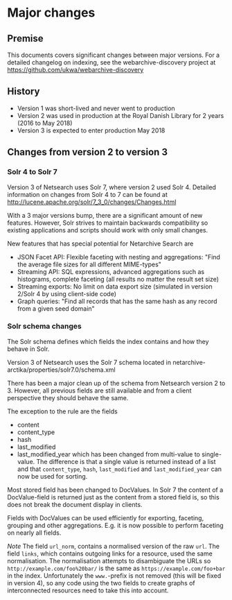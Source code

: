 # Major changes

## Premise

This documents covers significant changes between major versions.
For a detailed changelog on indexing, see the webarchive-discovery project at
https://github.com/ukwa/webarchive-discovery

## History

 * Version 1 was short-lived and never went to production
 * Version 2 was used in production at the Royal Danish Library for 2 years (2016 to May 2018)
 * Version 3 is expected to enter production May 2018

## Changes from version 2 to version 3


### Solr 4 to Solr 7

Version 3 of Netsearch uses Solr 7, where version 2 used Solr 4.
Detailed information on changes from Solr 4 to 7 can be found at
http://lucene.apache.org/solr/7_3_0/changes/Changes.html

With a 3 major versions bump, there are a significant amount of new features. However, Solr
strives to maintain backwards compatibility so existing applications and scripts should work
with only small changes.


New features that has special potential for Netarchive Search are

 * JSON Facet API: Flexible faceting with nesting and aggregations: "Find the average file sizes for all different MIME-types"
 * Streaming API: SQL expressions, advanced aggregations such as histograms, complete faceting (all results no matter the result set size)
 * Streaming exports: No limit on data export size (simulated in version 2/Solr 4 by using client-side code)
 * Graph queries: "Find all records that has the same hash as any record from a given seed domain"


### Solr schema changes

The Solr schema defines which fields the index contains and how they behave in Solr.

Version 3 of Netsearch uses the Solr 7 schema located in
netarchive-arctika/properties/solr7.0/schema.xml

There has been a major clean up of the schema from Netsearch version 2 to 3. However, all previous
fields are still available and from a client perspective they should behave the same.

The exception to the rule are the fields
 * content
 * content_type
 * hash
 * last_modified
 * last_modified_year
which has been changed from multi-value to single-value. The difference is that a single
value is returned instead of a list and that `content_type`, `hash`, `last_modified` and 
`last_modified_year` can now be used for sorting.


Most stored field has been changed to DocValues. In Solr 7 the content of a DocValue-field is returned
just as the content from a stored field is, so this does not break the document display in clients.

Fields with DocValues can be used efficiently for exporting, faceting, grouping and other aggregations.
E.g. it is now possible to perform faceting on nearly all fields.

*Note* The field `url_norm`, contains a normalised version of the raw `url`. The field `links`, which
contains outgoing links for a resource, used the same normalisation. The normalisation attempts to
disambiguate the URLs so `http://example.com/foo%20bar/` is the same as `https://example.com/foo+bar`
in the index. Unfortunately the `www.`-prefix is not removed (this will be fixed in version 4), so
any code using the two fields to create graphs of interconnected resources need to take this into
account.

